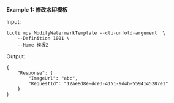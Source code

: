 **Example 1: 修改水印模板**



Input: 

```
tccli mps ModifyWatermarkTemplate --cli-unfold-argument  \
    --Definition 1001 \
    --Name 模板2
```

Output: 
```
{
    "Response": {
        "ImageUrl": "abc",
        "RequestId": "12ae8d8e-dce3-4151-9d4b-5594145287e1"
    }
}
```


